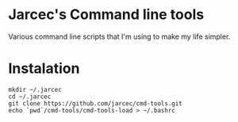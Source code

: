 Jarcec's Command line tools
===========================

Various command line scripts that I'm using to make my life simpler.

Instalation
===========

    mkdir ~/.jarcec
    cd ~/.jarcec
    git clone https://github.com/jarcec/cmd-tools.git
    echo `pwd`/cmd-tools/cmd-tools-load > ~/.bashrc
